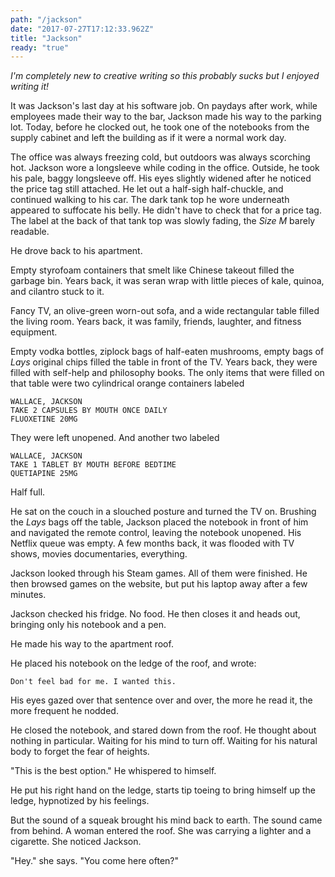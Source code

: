 ```yaml
---
path: "/jackson"
date: "2017-07-27T17:12:33.962Z"
title: "Jackson"
ready: "true"
---
```


_I'm completely new to creative writing so this probably sucks but I enjoyed writing it!_



It was Jackson's last day at his software job. On paydays after work, while employees made
their way to the bar, Jackson made his way to the parking lot.
Today, before he clocked out, he took one of the notebooks from the supply cabinet
and left the building as if it were a normal work day.

The office was always freezing cold, but outdoors was always scorching hot.
Jackson wore a longsleeve while coding in the office. Outside, he took his pale,
baggy longsleeve off. His eyes slightly widened after he noticed the price tag still
attached. He let out a half-sigh half-chuckle, and continued walking to his car.
The dark tank top he wore underneath appeared to suffocate his belly.
He didn't have to check that for a price tag. The label at the back of that tank top
was slowly fading, the _Size M_ barely readable.

He drove back to his apartment.

Empty styrofoam containers that smelt like Chinese takeout filled the garbage bin.
Years back, it was seran wrap with little pieces of kale, quinoa, and cilantro stuck to it.

Fancy TV, an olive-green worn-out sofa, and a wide rectangular table filled the living room.
Years back, it was family, friends, laughter, and fitness equipment.

Empty vodka bottles, ziplock bags of half-eaten mushrooms, empty bags of _Lays_ original
chips filled the table in front of the TV.
Years back, they were filled with self-help and philosophy books.
The only items that were filled on that table were two cylindrical orange containers labeled
```
WALLACE, JACKSON
TAKE 2 CAPSULES BY MOUTH ONCE DAILY
FLUOXETINE 20MG
```

They were left unopened. And another two labeled

```
WALLACE, JACKSON
TAKE 1 TABLET BY MOUTH BEFORE BEDTIME
QUETIAPINE 25MG
```

Half full.

He sat on the couch in a slouched posture and turned the TV on. Brushing the _Lays_ bags off the table, Jackson
placed the notebook in front of him and navigated the remote control, leaving the notebook
unopened. His Netflix queue was empty. A few months back, it was flooded with TV shows, movies
documentaries, everything.

Jackson looked through his Steam games. All of them were finished. He then
browsed games on the website, but put his laptop away after a few minutes.

Jackson checked his fridge. No food. He then closes it and heads out, bringing only his notebook and a pen.

He made his way to the apartment roof.

He placed his notebook on the ledge of the roof, and wrote:

```
Don't feel bad for me. I wanted this.
```

His eyes gazed over that sentence over and over, the more he read it, the more frequent he nodded.

He closed the notebook, and stared down from the roof.
He thought about nothing in particular.
Waiting for his mind to turn off.
Waiting for his natural body to forget the fear of heights.

"This is the best option." He whispered to himself.

He put his right hand on the ledge, starts tip toeing to bring himself up the ledge,
hypnotized by his feelings.

But the sound of a squeak brought his mind back to earth. The sound came from behind.
A woman entered the roof. She was carrying a lighter and a cigarette. She noticed Jackson.

"Hey." she says. "You come here often?"
